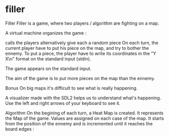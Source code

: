 # filler
Filler
Filler is a game, where two players / algorithm are fighting on a map.

A virtual machine organizes the game :

calls the players alternatively
give each a random piece
On each turn, the current player have to put his piece on the map, and try to bother the ennemy. To put a piece, the player have to write its coordinates in the "Y X\n" format on the standard input (stdin).

The game appears on the standard input.

The aim of the game is to put more pieces on the map than the ennemy.

Bonus
On big maps it's difficult to see what is really happening.

A visualizer made with the SDL2 helps us to understand what's happening. Use the left and right arrows of your keyboard to see it.

Algorithm
On the begining of each turn, a Heat Map is created. It represents the Map of the game. Values are assigned on each case of the map. It starts from the position of the ennemy and is incremented until it reaches the board edges :
